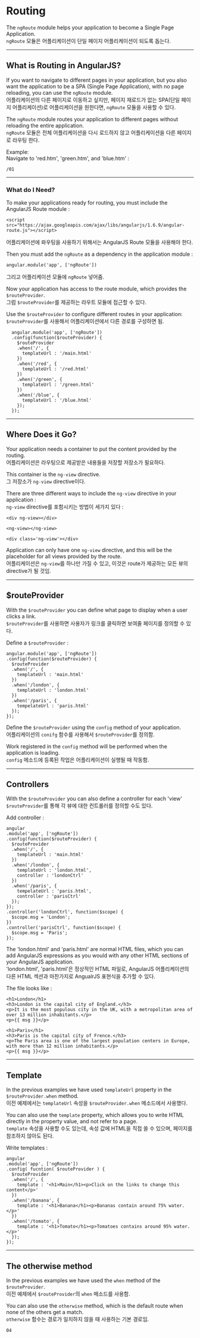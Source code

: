 # Routing
The `ngRoute` module helps your application to become a Single Page Application.  
`ngRoute` 모듈은 어플리케이션이 단일 페이지 어플리케이션이 되도록 돕는다.
  
---------------------
## What is Routing in AngularJS?
If you want to navigate to different pages in your application, but you also want the application to be a SPA (Single Page Application), with no page reloading, you can use the `ngRoute` module.  
어플리케이션의 다른 페이지로 이동하고 싶지만, 페이지 재로드가 없는 SPA(단일 페이지 어플리케이션)로 어플리케이션을 원한다면, `ngRoute` 모듈을 사용할 수 있다.  
  
The `ngRoute` module routes your application to different pages without reloading the entire application.  
`ngRoute` 모듈은 전체 어플리케이션을 다시 로드하지 않고 어플리케이션을 다른 페이지로 라우팅 한다.
  
Example:  
Navigate to 'red.htm', 'green.htm', and 'blue.htm' : 
```
/01
```
  
---------------------
### What do I Need?
To make your applications ready for routing, you must include the AngularJS Route module : 
```
<script src="https://ajax.googleapis.com/ajax/libs/angularjs/1.6.9/angular-route.js"></script>
```
어플리케이션에 롸우팅을 사용하기 위해서는 AngularJS Route 모듈을 사용해야 한다.  
  
Then you must add the `ngRoute` as a dependency in the application module :  
```
angular.module('app', ['ngRoute'])
```
그리고 어플리케이션 모듈에 `ngRoute` 넣어줌.  
  
Now your application has access to the route module, which provides the `$routeProvider`.  
그럼 `$routeProvider`를 제공하는 라우트 모듈에 접근할 수 있다.  
  
Use the `$routeProvider` to configure different routes in your application:  
`$routeProvider`를 사용해서 어플리케이션에서 다른 경로를 구성하면 됨.  
  
```
  angular.module('app', ['ngRoute'])
  .config(function($routeProvider) {
    $routeProvider
    .when('/', {
      templateUrl : '/main.html'
    })
    .when('/red', {
      templateUrl : '/red.html'
    })
    .when('/green', {
      templateUrl : '/green.html'
    })
    .when('/blue', {
      templateUrl : '/blue.html'
    });
  });
```
  
---------------------
## Where Does it Go?
Your application needs a container to put the content provided by the routing.  
어플리케이션은 라우팅으로 제공받은 내용들을 저장할 저장소가 필요하다.  
  
This container is the `ng-view` directive.  
그 저장소가 `ng-view` directive이다.  
  
There are three different ways to include the `ng-view` directive in your application :  
`ng-view` directive를 포함시키는 방법이 세가지 있다 :  
  
```
<div ng-view></div>
```
```
<ng-view></ng-view>
```
```
<div class='ng-view'></div>
```
Application can only have one `ng-view` directive, and this will be the placeholder for all views provided by the route.  
어플리케이션은 `ng-view`를 하나만 가질 수 있고, 이것은 route가 제공하는 모든 뷰의 directive가 될 것임.  
  
---------------------
## $routeProvider
With the `$routeProvider` you can define what page to display when a user clicks a link.  
`$routeProvider`를 사용하면 사용자가 링크를 클릭하면 보여줄 페이지를 정의할 수 있다.
  
Define a `$routeProvider` : 
```
angular.module('app', ['ngRoute'])
.config(function($routeProvider) {
  $routeProvider
  .when('/', {
    templateUrl : 'main.html'
  })
  .when('/london', {
    templateUrl : 'london.html'
  })
  .when('/paris', {
    tempelateUrl : 'paris.html'
  });
});
```
Define the `$routeProvider` using the `config` method of your application.  
어플리케이션의 `conifg` 함수를 사용해서 `$routeProvider`를 정의함.  
  
Work registered in the `config` method will be performed when the application is loading.  
`config` 메소드에 등록된 작업은 어플리케이션이 실행될 때 작동함.  
  
---------------------
## Controllers
With the `$routeProvider` you can also define a controller for each 'view'  
`$routeProvider`를 통해 각 뷰에 대한 컨트롤러를 정의할 수도 있다.  
  
Add controller :  
```
angular
.module('app', ['ngRoute'])
.config(function($routeProvider) {
  $routeProvider
  .when('/', {
    templateUrl : 'main.html'
  })
  .when('/london', {
    templateUrl : 'london.html',
    controller : 'londonCtrl'
  })
  .when('/paris', {
    tempelateUrl : 'paris.html',
    controller : 'parisCtrl'
  });
});
.controller('londonCtrl', function($scope) {
  $scope.msg = 'London';
})
.controller('parisCtrl', function($scope) {
  $scope.msg = 'Paris';
});
```
  
The 'london.html' and 'paris.html' are normal HTML files, which you can add AngularJS expressions as you would with any other HTML sections of your AngularJS application.  
'london.html', 'paris.html'은 정상적인 HTML 파일로, AngularJS 어플리케이션의 다른 HTML 섹션과 마찬가지로 AngualrJS 표현식을 추가할 수 있다.
  
The file looks like :
```
<h1>London</h1>
<h3>London is the capital city of England.</h3>
<p>It is the most populous city in the UK, with a metropolitan area of over 13 million inhabitants.</p>
<p>{{ msg }}</p>
```
```
<h1>Paris</h1>
<h3>Paris is the capital city of Frence.</h3>
<p>The Paris area is one of the largest population centers in Europe, with more than 12 million inhabitants.</p>
<p>{{ msg }}</p>
```
  
---------------------
## Template
In the previous examples we have used `templateUrl` property in the `$routeProvider.when` method.  
이전 예제에서는 `templateUrl` 속성을 `$routeProvider.when` 메소드에서 사용했다.  
  
You can also use the `template` property, which allows you to write HTML directly in the property value, and not refer to a page.  
`template` 속성을 사용할 수도 있는데, 속성 값에 HTML을 직접 쓸 수 있으며, 페이지를 참조하지 않아도 된다.  
  
Write templates : 
```
angular
.module('app', ['ngRoute'])
.config( fucntion( $routeProvider ) {
  $routeProvider
  .when('/', {
    template : '<h1>Main</h1><p>Click on the links to change this content</p>'
  })
  .when('/banana', {
    template : '<h1>Banana</h1><p>Bananas contain around 75% water.</p>'
  })
  .when('/tomato', {
    template : '<h1>Tomato</h1><p>Tomatoes contains around 95% water.</p>'
  });
});
```
  
---------------------
## The otherwise method
In the previous examples we have used the `when` method of the `$routeProvider`.  
이전 예제에서 `$routeProvider`의 `when` 메소드를 사용함.  
  
You can also use the `otherwise` method, which is the default route when none of the others get a match.  
`otherwise` 함수는 경로가 일치하지 않을 때 사용하는 기본 경로임.  
  
```
04
```